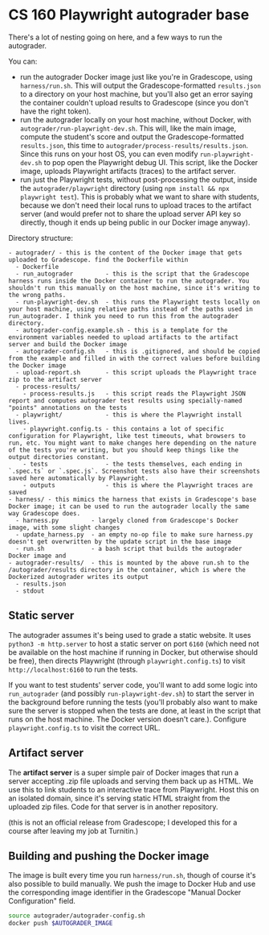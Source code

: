# CS 160 Playwright autograder base

There's a lot of nesting going on here, and a few ways to run the autograder.

You can:

- run the autograder Docker image just like you're in Gradescope, using `harness/run.sh`. This will output the Gradescope-formatted `results.json` to a directory on your host machine, but you'll also get an error saying the container couldn't upload results to Gradescope (since you don't have the right token).
- run the autograder locally on your host machine, without Docker, with `autograder/run-playwright-dev.sh`. This will, like the main image, compute the student's score and output the Gradescope-formatted `results.json`, this time to `autograder/process-results/results.json`. Since this runs on your host OS, you can even modify `run-playwright-dev.sh` to pop open the Playwright debug UI. This script, like the Docker image, uploads Playwright artifacts (traces) to the artifact server.
- run just the Playwright tests, without post-processing the output, inside the `autograder/playwright` directory (using `npm install && npx playwright test`). This is probably what we want to share with students, because we don't need their local runs to upload traces to the artifact server (and would prefer not to share the upload server API key so directly, though it ends up being public in our Docker image anyway).

Directory structure:

```
- autograder/ - this is the content of the Docker image that gets uploaded to Gradescope. find the Dockerfile within
  - Dockerfile
  - run_autograder         - this is the script that the Gradescope harness runs inside the Docker container to run the autograder. You shouldn't run this manually on the host machine, since it's writing to the wrong paths.
  - run-playwright-dev.sh  - this runs the Playwright tests locally on your host machine, using relative paths instead of the paths used in run_autograder. I think you need to run this from the autograder directory.
  - autograder-config.example.sh - this is a template for the environment variables needed to upload artifacts to the artifact server and build the Docker image
  - autograder-config.sh   - this is .gitignored, and should be copied from the example and filled in with the correct values before building the Docker image
  - upload-report.sh       - this script uploads the Playwright trace zip to the artifact server
  - process-results/
    - process-results.js   - this script reads the Playwright JSON report and computes autograder test results using specially-named "points" annotations on the tests
  - playwright/            - this is where the Playwright install lives.
    - playwright.config.ts - this contains a lot of specific configuration for Playwright, like test timeouts, what browsers to run, etc. You might want to make changes here depending on the nature of the tests you're writing, but you should keep things like the output directories constant.
    - tests                - the tests themselves, each ending in `.spec.ts` or `.spec.js`. Screenshot tests also have their screenshots saved here automatically by Playwright.
    - outputs              - this is where the Playwright traces are saved
- harness/ - this mimics the harness that exists in Gradescope's base Docker image; it can be used to run the autograder locally the same way Gradescope does.
  - harness.py         - largely cloned from Gradescope's Docker image, with some slight changes
  - update_harness.py  - an empty no-op file to make sure harness.py doesn't get overwritten by the update script in the base image
  - run.sh             - a bash script that builds the autograder Docker image and
- autograder-results/  - this is mounted by the above run.sh to the /autograder/results directory in the container, which is where the Dockerized autograder writes its output
  - results.json
  - stdout
```

## Static server

The autograder assumes it's being used to grade a static website. It uses `python3 -m http.server` to host a static server on port `6160` (which need not be available on the host machine if running in Docker, but otherwise should be free), then directs Playwright (through `playwright.config.ts`) to visit `http://localhost:6160` to run the tests.

If you want to test students' server code, you'll want to add some logic into `run_autograder` (and possibly `run-playwright-dev.sh`) to start the server in the background before running the tests (you'll probably also want to make sure the server is stopped when the tests are done, at least in the script that runs on the host machine. The Docker version doesn't care.). Configure `playwright.config.ts` to visit the correct URL.

## Artifact server

The **artifact server** is a super simple pair of Docker images that run a server accepting .zip file uploads and serving them back up as HTML. We use this to link students to an interactive trace from Playwright. Host this on an isolated domain, since it's serving static HTML straight from the uploaded zip files. Code for that server is in another repository.

(this is not an official release from Gradescope; I developed this for a course after leaving my job at Turnitin.)

## Building and pushing the Docker image

The image is built every time you run `harness/run.sh`, though of course it's also possible to build manually. We push the image to Docker Hub and use the corresponding image identifier in the Gradescope "Manual Docker Configuration" field.

```sh
source autograder/autograder-config.sh
docker push $AUTOGRADER_IMAGE
```
